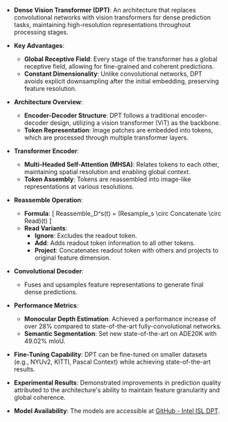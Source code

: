 - **Dense Vision Transformer (DPT)**: An architecture that replaces convolutional networks with vision transformers for dense prediction tasks, maintaining high-resolution representations throughout processing stages.

- **Key Advantages**:
  - **Global Receptive Field**: Every stage of the transformer has a global receptive field, allowing for fine-grained and coherent predictions.
  - **Constant Dimensionality**: Unlike convolutional networks, DPT avoids explicit downsampling after the initial embedding, preserving feature resolution.

- **Architecture Overview**:
  - **Encoder-Decoder Structure**: DPT follows a traditional encoder-decoder design, utilizing a vision transformer (ViT) as the backbone.
  - **Token Representation**: Image patches are embedded into tokens, which are processed through multiple transformer layers.

- **Transformer Encoder**:
  - **Multi-Headed Self-Attention (MHSA)**: Relates tokens to each other, maintaining spatial resolution and enabling global context.
  - **Token Assembly**: Tokens are reassembled into image-like representations at various resolutions.

- **Reassemble Operation**:
  - **Formula**: 
    \[
    Reassemble_D^s(t) = (Resample_s \circ Concatenate \circ Read)(t)
    \]
  - **Read Variants**:
    - **Ignore**: Excludes the readout token.
    - **Add**: Adds readout token information to all other tokens.
    - **Project**: Concatenates readout token with others and projects to original feature dimension.

- **Convolutional Decoder**: 
  - Fuses and upsamples feature representations to generate final dense predictions.

- **Performance Metrics**:
  - **Monocular Depth Estimation**: Achieved a performance increase of over 28% compared to state-of-the-art fully-convolutional networks.
  - **Semantic Segmentation**: Set new state-of-the-art on ADE20K with 49.02% mIoU.

- **Fine-Tuning Capability**: DPT can be fine-tuned on smaller datasets (e.g., NYUv2, KITTI, Pascal Context) while achieving state-of-the-art results.

- **Experimental Results**: Demonstrated improvements in prediction quality attributed to the architecture's ability to maintain feature granularity and global coherence.

- **Model Availability**: The models are accessible at [GitHub - Intel ISL DPT](https://github.com/intel-isl/DPT).